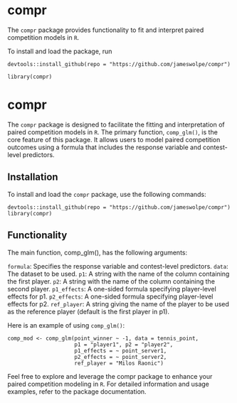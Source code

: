 # compr

The `compr` package provides functionality to fit and interpret paired competition models in `R`.

To install and load the package, run

```
devtools::install_github(repo = "https://github.com/jameswolpe/compr")

library(compr)
```

# compr
The `compr` package is designed to facilitate the fitting and interpretation of paired competition models in `R`. The primary function, `comp_glm()`, is the core feature of this package. It allows users to model paired competition outcomes using a formula that includes the response variable and contest-level predictors.

## Installation
To install and load the `compr` package, use the following commands:

```
devtools::install_github(repo = "https://github.com/jameswolpe/compr")
library(compr)
```

## Functionality
The main function, comp_glm(), has the following arguments:

`formula`: Specifies the response variable and contest-level predictors.
`data`: The dataset to be used.
`p1`: A string with the name of the column containing the first player.
`p2`: A string with the name of the column containing the second player.
`p1_effects`: A one-sided formula specifying player-level effects for p1.
`p2_effects`: A one-sided formula specifying player-level effects for p2.
`ref_player`: A string giving the name of the player to be used as the reference player (default is the first player in p1).

Here is an example of using `comp_glm()`:

```
comp_mod <- comp_glm(point_winner ~ -1, data = tennis_point,
                     p1 = "player1", p2 = "player2",
                     p1_effects = ~ point_server1,
                     p2_effects = ~ point_server2,
                     ref_player = "Milos Raonic")
```
                     
Feel free to explore and leverage the compr package to enhance your paired competition modeling in `R`. For detailed information and usage examples, refer to the package documentation.
